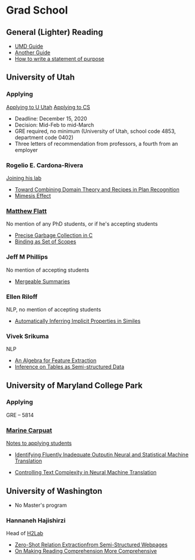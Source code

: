 # Grad School

## General (Lighter) Reading

* [UMD Guide](http://www.cs.umd.edu/users/oleary/gradstudy/gradstudy.html)
* [Another Guide](https://www.cs.cmu.edu/~harchol/gradschooltalk.pdf)
* [How to write a statement of purpose](https://www.cs.umd.edu/grad/writing-statement-of-pupose)

## University of Utah

### Applying

[Applying to U Utah](https://admissions.utah.edu/apply/graduate/)
[Applying to CS](https://www.cs.utah.edu/graduate/application/)

* Deadline: December 15, 2020
* Decision: Mid-Feb to mid-March
* GRE required, no minimum (University of Utah, school code 4853, department code 0402)
* Three letters of recommendation from professors, a fourth from an employer

### Rogelio E. Cardona-Rivera
[Joining his lab](http://qed.cs.utah.edu/blog/join-the-lab)
* [Toward Combining Domain Theory and Recipes in Plan Recognition](http://qed.cs.utah.edu/content/3-publications/cardona-rivera2017toward.pdf)
* [Mimesis Effect](http://qed.cs.utah.edu/content/3-publications/dominguez2016mimesis-effect.pdf)

### [Matthew Flatt](https://www.cs.utah.edu/~mflatt/)

No mention of any PhD students, or if he's accepting students

* [Precise Garbage Collection in C](https://www.cs.utah.edu/plt/publications/ismm09-rwrf.pdf)
* [Binding as Set of Scopes](https://www.cs.utah.edu/plt/publications/popl16-f.pdf)


###  Jeff M Phillips 

No mention of accepting students

* [Mergeable Summaries](https://www.cs.utah.edu/~jeffp/papers/merge-summ-TODS.pdf)

### Ellen Riloff

NLP, no mention of accepting students

* [Automatically Inferring Implicit Properties in Similes](http://www.cs.utah.edu/~riloff/pdfs/naacl16-simile-properties.pdf)

### Vivek Srikuma

NLP

* [An Algebra for Feature Extraction](https://svivek.com/research/publications/srikumar2017algebra.pdf)
* [Inference on Tables as Semi-structured Data](https://svivek.com/research/publications/gupta2020infotabs.pdf)

## University of Maryland College Park

### Applying

GRE – 5814

### [Marine Carpuat](http://www.cs.umd.edu/~marine/) 

[Notes to applying students](http://www.cs.umd.edu/~marine/students/)

* [Identifying Fluently Inadequate Outputin Neural and Statistical Machine Translation](https://www.aclweb.org/anthology/W19-6623.pdf)

* [Controlling Text Complexity in Neural Machine Translation](https://www.aclweb.org/anthology/D19-1166.pdf)

## University of Washington

* No Master's program

### Hannaneh Hajishirzi

Head of [H2Lab](https://h2lab.cs.washington.edu/)

* [Zero-Shot Relation Extractionfrom Semi-Structured Webpages](https://arxiv.org/pdf/2005.07105.pdf)
* [On Making Reading Comprehension More Comprehensive](https://www.aclweb.org/anthology/D19-5815.pdf)